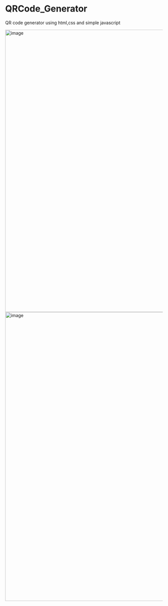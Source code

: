 # QRCode_Generator
QR code generator using html,css and simple javascript

<img width="899" alt="image" src="https://github.com/sonu318/QRCode_Generator/assets/91945935/66642fbe-3b6f-4974-b41b-a30d149b4fbe">


<img width="920" alt="image" src="https://github.com/sonu318/QRCode_Generator/assets/91945935/c79b44f4-4ece-4163-8ea6-da513ed670d3">
